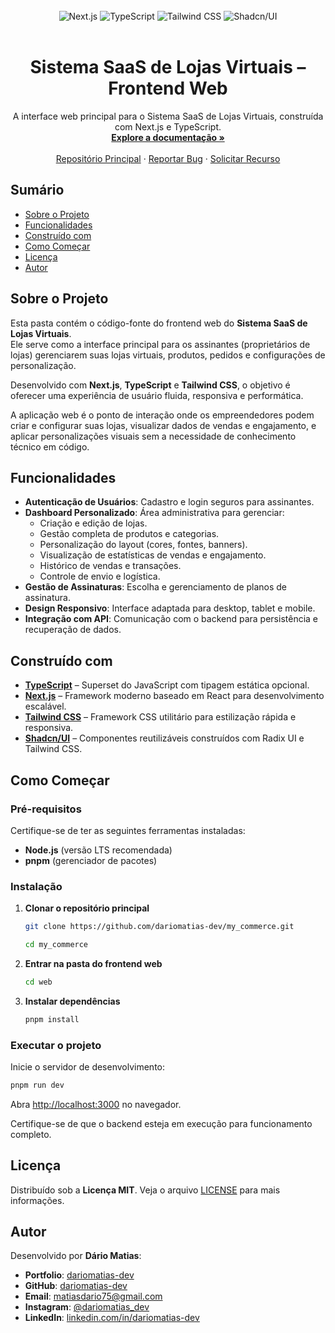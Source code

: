 <br>
<div align="center">
  <img src="https://img.shields.io/badge/Next.js-black?style=for-the-badge&logo=next.js&logoColor=white" alt="Next.js">
  <img src="https://img.shields.io/badge/TypeScript-007ACC?style=for-the-badge&logo=typescript&logoColor=white" alt="TypeScript">
  <img src="https://img.shields.io/badge/Tailwind_CSS-38B2AC?style=for-the-badge&logo=tailwind-css&logoColor=white" alt="Tailwind CSS">
  <img src="https://img.shields.io/badge/Shadcn%2FUI-000000?style=for-the-badge&logo=shadcn-ui&logoColor=white" alt="Shadcn/UI">
</div>
<br>

<h1 align="center">Sistema SaaS de Lojas Virtuais – Frontend Web</h1>

<p align="center">
  A interface web principal para o Sistema SaaS de Lojas Virtuais, construída com Next.js e TypeScript.
  <br>
  <a href="#sobre-o-projeto"><strong>Explore a documentação »</strong></a>
  <br>
  <br>
  <a href="https://github.com/dariomatias-dev/my_commerce">Repositório Principal</a> · 
  <a href="https://github.com/dariomatias-dev/my_commerce/issues">Reportar Bug</a> · 
  <a href="https://github.com/dariomatias-dev/my_commerce/issues">Solicitar Recurso</a>
</p>

## Sumário

- [Sobre o Projeto](#sobre-o-projeto)
- [Funcionalidades](#funcionalidades)
- [Construído com](#construído-com)
- [Como Começar](#como-começar)
- [Licença](#licença)
- [Autor](#autor)

## Sobre o Projeto

Esta pasta contém o código-fonte do frontend web do **Sistema SaaS de Lojas Virtuais**.  
Ele serve como a interface principal para os assinantes (proprietários de lojas) gerenciarem suas lojas virtuais, produtos, pedidos e configurações de personalização.

Desenvolvido com **Next.js**, **TypeScript** e **Tailwind CSS**, o objetivo é oferecer uma experiência de usuário fluida, responsiva e performática.

A aplicação web é o ponto de interação onde os empreendedores podem criar e configurar suas lojas, visualizar dados de vendas e engajamento, e aplicar personalizações visuais sem a necessidade de conhecimento técnico em código.

## Funcionalidades

- **Autenticação de Usuários**: Cadastro e login seguros para assinantes.
- **Dashboard Personalizado**: Área administrativa para gerenciar:
  - Criação e edição de lojas.
  - Gestão completa de produtos e categorias.
  - Personalização do layout (cores, fontes, banners).
  - Visualização de estatísticas de vendas e engajamento.
  - Histórico de vendas e transações.
  - Controle de envio e logística.
- **Gestão de Assinaturas**: Escolha e gerenciamento de planos de assinatura.
- **Design Responsivo**: Interface adaptada para desktop, tablet e mobile.
- **Integração com API**: Comunicação com o backend para persistência e recuperação de dados.

## Construído com

- **[TypeScript](https://www.typescriptlang.org/)** – Superset do JavaScript com tipagem estática opcional.
- **[Next.js](https://nextjs.org/)** – Framework moderno baseado em React para desenvolvimento escalável.
- **[Tailwind CSS](https://tailwindcss.com/)** – Framework CSS utilitário para estilização rápida e responsiva.
- **[Shadcn/UI](https://ui.shadcn.com/)** – Componentes reutilizáveis construídos com Radix UI e Tailwind CSS.

## Como Começar

### Pré-requisitos

Certifique-se de ter as seguintes ferramentas instaladas:

- **Node.js** (versão LTS recomendada)
- **pnpm** (gerenciador de pacotes)

### Instalação

1. **Clonar o repositório principal**

   ```bash
   git clone https://github.com/dariomatias-dev/my_commerce.git

   cd my_commerce
   ```

2. **Entrar na pasta do frontend web**

   ```bash
   cd web
   ```

3. **Instalar dependências**

   ```bash
   pnpm install
   ```

### Executar o projeto

Inicie o servidor de desenvolvimento:

```bash
pnpm run dev
```

Abra [http://localhost:3000](http://localhost:3000) no navegador.

Certifique-se de que o backend esteja em execução para funcionamento completo.

## Licença

Distribuído sob a **Licença MIT**. Veja o arquivo [LICENSE](../LICENSE) para mais informações.

## Autor

Desenvolvido por **Dário Matias**:

- **Portfolio**: [dariomatias-dev](https://dariomatias-dev.com)
- **GitHub**: [dariomatias-dev](https://github.com/dariomatias-dev)
- **Email**: [matiasdario75@gmail.com](mailto:matiasdario75@gmail.com)
- **Instagram**: [@dariomatias_dev](https://instagram.com/dariomatias_dev)
- **LinkedIn**: [linkedin.com/in/dariomatias-dev](https://linkedin.com/in/dariomatias-dev)
